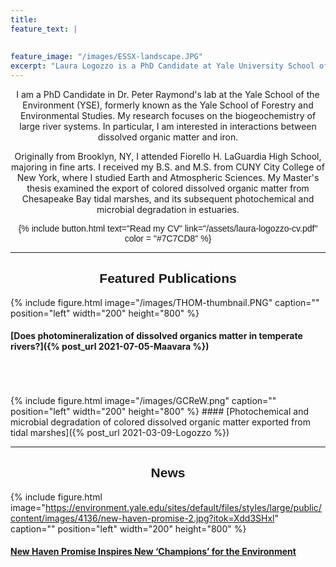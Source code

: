 ```yaml
---
title: 
feature_text: |
 
  
feature_image: "/images/ESSX-landscape.JPG"
excerpt: "Laura Logozzo is a PhD Candidate at Yale University School of the Environment"
---
```


<p align = "center">
I am a PhD Candidate in Dr. Peter Raymond's lab at the Yale School of the Environment (YSE), formerly known as 
  the Yale School of Forestry and Environmental Studies. 
  My research focuses on the biogeochemistry of large river
  systems. In particular, I am interested in interactions between dissolved organic
  matter and iron.
</p>
<p align = "center">
  Originally from Brooklyn, NY, I attended Fiorello H. LaGuardia High School, majoring in fine arts.
  I received my B.S. and M.S. from CUNY City College of New York, where I studied Earth 
  and Atmospheric Sciences. My Master's thesis examined the export of colored dissolved 
  organic matter from Chesapeake Bay tidal marshes, and its subsequent photochemical and microbial degradation in estuaries.
</p>

<p align="center" style ="font-family:'Helvetica',sans-serif;"> {% include button.html text="Read my CV" link="/assets/laura-logozzo-cv.pdf" color = "#7C7CD8" %} </p>


---
<h2 align="center" style="font-family:'Helvetica',sans-serif; font-weight:bold"> Featured Publications </h2>

{% include figure.html image="/images/THOM-thumbnail.PNG" caption="" position="left" width="200" height="800" %}
#### [Does photomineralization of dissolved organics matter in temperate rivers?]({% post_url 2021-07-05-Maavara %})
<br>
<br>
<br>
{% include figure.html image="/images/GCReW.png" caption="" position="left" width="200" height="800" %}
#### [Photochemical and microbial degradation of colored dissolved organic matter exported from tidal marshes]({% post_url 2021-03-09-Logozzo %})
<br>

---

<h2 align="center" style="font-family:'Helvetica',sans-serif; font-weight:bold"> News </h2>

{% include figure.html image="https://environment.yale.edu/sites/default/files/styles/large/public/content/images/4136/new-haven-promise-2.jpg?itok=Xdd3SHxl" caption="" position="left" width="200" height="800" %}
#### <a href = "https://environment.yale.edu/news/article/new-haven-promise-introduces-students-to-environmental-studies/" target="_blank"> New Haven Promise Inspires New ‘Champions’ for the Environment</a>